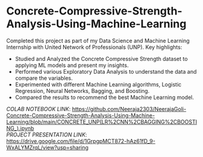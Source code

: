 # **Concrete-Compressive-Strength-Analysis-Using-Machine-Learning**
Completed this project as part of my Data Science and Machine Learning Internship with United Network of Professionals (UNP). Key highlights:

* Studied and Analyzed the Concrete Compressive Strength dataset to applying ML models and present my insights.
* Performed various Exploratory Data Analysis to understand the data and compare the variables.
* Experimented with different Machine Learning algorithms, Logistic Regression, Neural Networks, Bagging, and Boosting.
* Compared the results to recommend the best Machine Learning model.

*_COLAB NOTEBOOK LINK_*: https://github.com/Neeraja2303/NeerajaGoli-Concrete-Compressive-Strength-Analysis-Using-Machine-Learning/blob/main/CONCRETE_UNP(LR%2CNN%2CBAGGING%2CBOOSTING_).ipynb  
*_PROJECT PRESENTATION LINK_*: https://drive.google.com/file/d/1GrpgpMCT872-hAz61fD_9-WxALYMZrqL/view?usp=sharing

